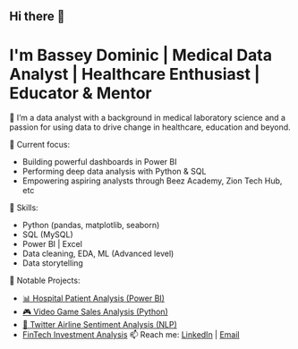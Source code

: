 ## Hi there 👋

# I'm Bassey Dominic | Medical Data Analyst | Healthcare Enthusiast | Educator & Mentor

🔬 I’m a data analyst with a background in medical laboratory science and a passion for using data to drive change in healthcare, education and beyond.

🎯 Current focus:
- Building powerful dashboards in Power BI
- Performing deep data analysis with Python & SQL
- Empowering aspiring analysts through Beez Academy, Zion Tech Hub, etc

🧠 Skills:
- Python (pandas, matplotlib, seaborn)
- SQL (MySQL)
- Power BI | Excel 
- Data cleaning, EDA, ML (Advanced level)
- Data storytelling

📂 Notable Projects:
- [📊 Hospital Patient Analysis (Power BI)](link)
- [🎮 Video Game Sales Analysis (Python)](link)
- [📱 Twitter Airline Sentiment Analysis (NLP)](link:https://github.com/Dom-ni/US_Twitter_Airline_Sentiment_Analysis)
- [FinTech Investment Analysis](link:https://github.com/Dom-ni/DataAnalytics-Assessment)
📫 Reach me: [LinkedIn](www.linkedin.com/in/bassey-edet-85484a233) | [Email](mailto:Basseydominic10@gmail.com)
